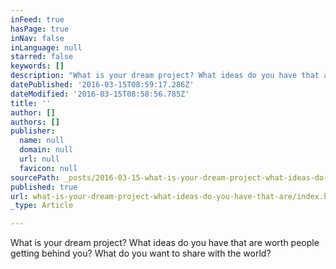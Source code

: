 ```yaml
---
inFeed: true
hasPage: true
inNav: false
inLanguage: null
starred: false
keywords: []
description: "What is your dream project? What ideas do you have that are worth people getting behind you? What\_"
datePublished: '2016-03-15T08:59:17.286Z'
dateModified: '2016-03-15T08:58:56.785Z'
title: ''
author: []
authors: []
publisher:
  name: null
  domain: null
  url: null
  favicon: null
sourcePath: _posts/2016-03-15-what-is-your-dream-project-what-ideas-do-you-have-that-are.md
published: true
url: what-is-your-dream-project-what-ideas-do-you-have-that-are/index.html
_type: Article

---
```

What is your dream project? What ideas do you have that are worth people getting behind you? What do you want to share with the world?